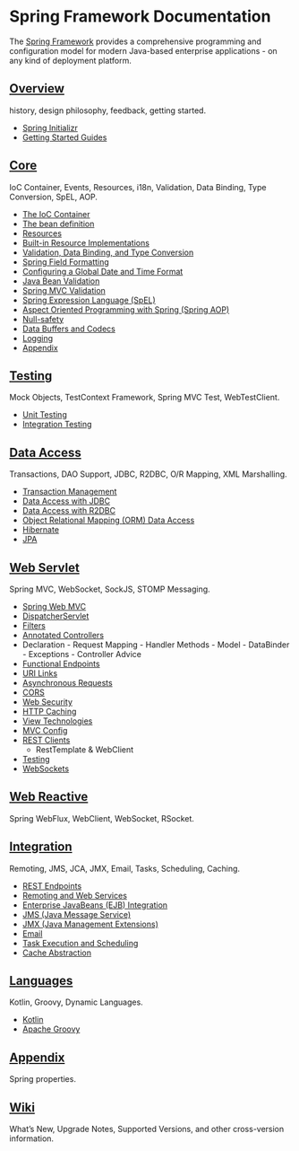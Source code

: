 # Spring Framework Documentation

The [Spring Framework](https://spring.io/projects/spring-framework) provides a comprehensive
programming and configuration model for modern Java-based enterprise applications - on any kind of
deployment platform.

## [Overview](https://docs.spring.io/spring-framework/docs/current/reference/html/overview.html)

history, design philosophy, feedback, getting started.

- [Spring Initializr](https://start.spring.io/)
- [Getting Started Guides](https://spring.io/guides)

## [Core](https://docs.spring.io/spring-framework/docs/current/reference/html/core.html)

IoC Container, Events, Resources, i18n, Validation, Data Binding, Type Conversion, SpEL, AOP.

- [The IoC Container](https://docs.spring.io/spring-framework/docs/current/reference/html/core.html#beans)
- [The bean definition](https://docs.spring.io/spring-framework/docs/current/reference/html/core.html#beans-definition)
- [Resources](https://docs.spring.io/spring-framework/docs/current/reference/html/core.html#resources)
- [Built-in Resource Implementations](https://docs.spring.io/spring-framework/docs/current/reference/html/core.html#resources-implementations)
- [Validation, Data Binding, and Type Conversion](https://docs.spring.io/spring-framework/docs/current/reference/html/core.html#validation)
- [Spring Field Formatting](https://docs.spring.io/spring-framework/docs/current/reference/html/core.html#format)
- [Configuring a Global Date and Time Format](https://docs.spring.io/spring-framework/docs/current/reference/html/core.html#format-configuring-formatting-globaldatetimeformat)
- [Java Bean Validation](https://docs.spring.io/spring-framework/docs/current/reference/html/core.html#validation-beanvalidation)
- [Spring MVC Validation](https://docs.spring.io/spring-framework/docs/current/reference/html/web.html#mvc-config-validation)
- [Spring Expression Language (SpEL)](https://docs.spring.io/spring-framework/docs/current/reference/html/core.html#expressions)
- [Aspect Oriented Programming with Spring (Spring AOP)](https://docs.spring.io/spring-framework/docs/current/reference/html/core.html#aop)
- [Null-safety](https://docs.spring.io/spring-framework/docs/current/reference/html/core.html#null-safety)
- [Data Buffers and Codecs](https://docs.spring.io/spring-framework/docs/current/reference/html/core.html#databuffers)
- [Logging](https://docs.spring.io/spring-framework/docs/current/reference/html/core.html#spring-jcl)
- [Appendix](https://docs.spring.io/spring-framework/docs/current/reference/html/core.html#appendix)

## [Testing](https://docs.spring.io/spring-framework/docs/current/reference/html/testing.html)

Mock Objects, TestContext Framework, Spring MVC Test, WebTestClient.

- [Unit Testing](https://docs.spring.io/spring-framework/docs/current/reference/html/testing.html#unit-testing)
- [Integration Testing](https://docs.spring.io/spring-framework/docs/current/reference/html/testing.html#integration-testing)

## [Data Access](https://docs.spring.io/spring-framework/docs/current/reference/html/data-access.html)

Transactions, DAO Support, JDBC, R2DBC, O/R Mapping, XML Marshalling.

- [Transaction Management](https://docs.spring.io/spring-framework/docs/current/reference/html/data-access.html#transaction)
- [Data Access with JDBC](https://docs.spring.io/spring-framework/docs/current/reference/html/data-access.html#jdbc)
- [Data Access with R2DBC](https://docs.spring.io/spring-framework/docs/current/reference/html/data-access.html#r2dbc)
- [Object Relational Mapping (ORM) Data Access](https://docs.spring.io/spring-framework/docs/current/reference/html/data-access.html#orm-hibernate)
- [Hibernate](https://docs.spring.io/spring-framework/docs/current/reference/html/data-access.html#orm-hibernate)
- [JPA](https://docs.spring.io/spring-framework/docs/current/reference/html/data-access.html#orm-jpa)

## [Web Servlet](https://docs.spring.io/spring-framework/docs/current/reference/html/web.html)

Spring MVC, WebSocket, SockJS, STOMP Messaging.

- [Spring Web MVC](https://docs.spring.io/spring-framework/docs/current/reference/html/web.html#mvc)
- [DispatcherServlet](https://docs.spring.io/spring-framework/docs/current/reference/html/web.html#mvc-servlet)
- [Filters](https://docs.spring.io/spring-framework/docs/current/reference/html/web.html#filters)
- [Annotated Controllers](https://docs.spring.io/spring-framework/docs/current/reference/html/web.html#mvc-controller)
- Declaration - Request Mapping - Handler Methods - Model - DataBinder - Exceptions - Controller
  Advice
- [Functional Endpoints](https://docs.spring.io/spring-framework/docs/current/reference/html/web.html#webmvc-fn)
- [URI Links](https://docs.spring.io/spring-framework/docs/current/reference/html/web.html#mvc-uri-building)
- [Asynchronous Requests](https://docs.spring.io/spring-framework/docs/current/reference/html/web.html#mvc-ann-async)
- [CORS](https://docs.spring.io/spring-framework/docs/current/reference/html/web.html#mvc-cors)
- [Web Security](https://docs.spring.io/spring-framework/docs/current/reference/html/web.html#mvc-web-security)
- [HTTP Caching](https://docs.spring.io/spring-framework/docs/current/reference/html/web.html#mvc-caching)
- [View Technologies](https://docs.spring.io/spring-framework/docs/current/reference/html/web.html#mvc-view)
- [MVC Config](https://docs.spring.io/spring-framework/docs/current/reference/html/web.html#mvc-config)
- [REST Clients](https://docs.spring.io/spring-framework/docs/current/reference/html/web.html#webmvc-client)
  - RestTemplate & WebClient
- [Testing](https://docs.spring.io/spring-framework/docs/current/reference/html/web.html#testing)
- [WebSockets](https://docs.spring.io/spring-framework/docs/current/reference/html/web.html#websocket)

## [Web Reactive](https://docs.spring.io/spring-framework/docs/current/reference/html/web-reactive.html)

Spring WebFlux, WebClient, WebSocket, RSocket.

## [Integration](https://docs.spring.io/spring-framework/docs/current/reference/html/integration.html)

Remoting, JMS, JCA, JMX, Email, Tasks, Scheduling, Caching.

- [REST Endpoints](https://docs.spring.io/spring-framework/docs/current/reference/html/integration.html#rest-client-access)
- [Remoting and Web Services](https://docs.spring.io/spring-framework/docs/current/reference/html/integration.html#remoting)
- [Enterprise JavaBeans (EJB) Integration](https://docs.spring.io/spring-framework/docs/current/reference/html/integration.html#ejb)
- [JMS (Java Message Service)](https://docs.spring.io/spring-framework/docs/current/reference/html/integration.html#jms)
- [JMX (Java Management Extensions)](https://docs.spring.io/spring-framework/docs/current/reference/html/integration.html#jmx)
- [Email](https://docs.spring.io/spring-framework/docs/current/reference/html/integration.html#mail)
- [Task Execution and Scheduling](https://docs.spring.io/spring-framework/docs/current/reference/html/integration.html#scheduling)
- [Cache Abstraction](https://docs.spring.io/spring-framework/docs/current/reference/html/integration.html#cache)

## [Languages](https://docs.spring.io/spring-framework/docs/current/reference/html/languages.html)

Kotlin, Groovy, Dynamic Languages.

- [Kotlin](https://docs.spring.io/spring-framework/docs/current/reference/html/languages.html#kotlin)
- [Apache Groovy](https://docs.spring.io/spring-framework/docs/current/reference/html/languages.html#groovy)

## [Appendix](https://docs.spring.io/spring-framework/docs/current/reference/html/appendix.html)

Spring properties.

## [Wiki](https://github.com/spring-projects/spring-framework/wiki)

What’s New, Upgrade Notes, Supported Versions, and other cross-version information.
